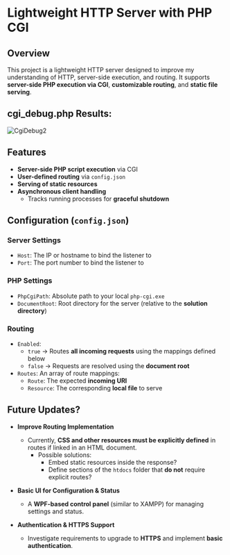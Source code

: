 # Lightweight HTTP Server with PHP CGI

## Overview
This project is a lightweight HTTP server designed to improve my understanding of HTTP, server-side execution, and routing. It supports **server-side PHP execution via CGI**, **customizable routing**, and **static file serving**.

## cgi_debug.php Results:
![CgiDebug2](https://github.com/user-attachments/assets/844b7255-823b-4aff-b580-851c9b1b3cf4)

## Features
- **Server-side PHP script execution** via CGI
- **User-defined routing** via `config.json`
- **Serving of static resources**
- **Asynchronous client handling**
  - Tracks running processes for **graceful shutdown**

## Configuration (`config.json`)

### **Server Settings**
- `Host`: The IP or hostname to bind the listener to
- `Port`: The port number to bind the listener to

### **PHP Settings**
- `PhpCgiPath`: Absolute path to your local `php-cgi.exe`
- `DocumentRoot`: Root directory for the server (relative to the **solution directory**)

### **Routing**
- `Enabled`:  
  - `true` → Routes **all incoming requests** using the mappings defined below  
  - `false` → Requests are resolved using the **document root**
- `Routes`: An array of route mappings:
  - `Route`: The expected **incoming URI**
  - `Resource`: The corresponding **local file** to serve

## **Future Updates?**
- **Improve Routing Implementation**  
  - Currently, **CSS and other resources must be explicitly defined** in routes if linked in an HTML document.  
    - Possible solutions:
      - Embed static resources inside the response?
      - Define sections of the `htdocs` folder that **do not** require explicit routes?
  
- **Basic UI for Configuration & Status**  
  - A **WPF-based control panel** (similar to XAMPP) for managing settings and status.

- **Authentication & HTTPS Support**  
  - Investigate requirements to upgrade to **HTTPS** and implement **basic authentication**.
